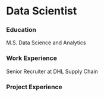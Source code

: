 # Data Scientist

### Education
M.S. Data Science and Analytics

### Work Experience
Senior Recruiter at DHL Supply Chain

### Project Experience
